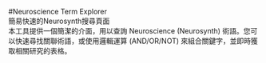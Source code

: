 #Neuroscience Term Explorer  
簡易快速的Neurosynth搜尋頁面  
本工具提供一個簡潔的介面，用以查詢 Neuroscience (Neurosynth) 術語。您可以快速尋找關聯術語，或使用邏輯運算 (AND/OR/NOT) 來組合關鍵字，並即時獲取相關研究的表格。
